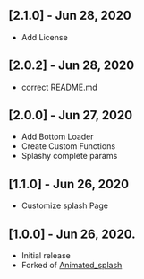 ## [2.1.0] - Jun 28, 2020

* Add License

## [2.0.2] - Jun 28, 2020

* correct README.md

## [2.0.0] - Jun 27, 2020

* Add Bottom Loader
* Create Custom Functions
* Splashy complete params

## [1.1.0] - Jun 26, 2020

* Customize splash Page

## [1.0.0] - Jun 26, 2020.

* Initial release
* Forked of [Animated_splash](https://pub.dev/packages/animated_splash)
